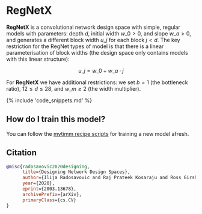 # RegNetX

**RegNetX** is a convolutional network design space with simple, regular models with parameters: depth $d$, initial width $w\_{0} > 0$, and slope $w\_{a} > 0$, and generates a different block width $u\_{j}$ for each block $j < d$. The key restriction for the RegNet types of model is that there is a linear parameterisation of block widths (the design space only contains models with this linear structure):

$$ u\_{j} = w\_{0} + w\_{a}\cdot{j} $$

For **RegNetX** we have additional restrictions: we set $b = 1$ (the bottleneck ratio), $12 \leq d \leq 28$, and $w\_{m} \geq 2$ (the width multiplier).

{% include 'code_snippets.md' %}

## How do I train this model?

You can follow the [mytimm recipe scripts](https://rwightman.github.io/pytorch-image-models/scripts/) for training a new model afresh.

## Citation

```BibTeX
@misc{radosavovic2020designing,
      title={Designing Network Design Spaces}, 
      author={Ilija Radosavovic and Raj Prateek Kosaraju and Ross Girshick and Kaiming He and Piotr Dollár},
      year={2020},
      eprint={2003.13678},
      archivePrefix={arXiv},
      primaryClass={cs.CV}
}
```

<!--
Type: model-index
Collections:
- Name: RegNetX
  Paper:
    Title: Designing Network Design Spaces
    URL: https://paperswithcode.com/paper/designing-network-design-spaces
Models:
- Name: regnetx_002
  In Collection: RegNetX
  Metadata:
    FLOPs: 255276032
    Parameters: 2680000
    File Size: 10862199
    Architecture:
    - 1x1 Convolution
    - Batch Normalization
    - Convolution
    - Dense Connections
    - Global Average Pooling
    - Grouped Convolution
    - ReLU
    Tasks:
    - Image Classification
    Training Techniques:
    - SGD with Momentum
    - Weight Decay
    Training Data:
    - ImageNet
    Training Resources: 8x NVIDIA V100 GPUs
    ID: regnetx_002
    Epochs: 100
    Crop Pct: '0.875'
    Momentum: 0.9
    Batch Size: 1024
    Image Size: '224'
    Weight Decay: 5.0e-05
    Interpolation: bicubic
  Code: https://github.com/rwightman/pytorch-image-models/blob/d8e69206be253892b2956341fea09fdebfaae4e3/mytimm/models/regnet.py#L337
  Weights: https://github.com/rwightman/pytorch-image-models/releases/download/v0.1-regnet/regnetx_002-e7e85e5c.pth
  Results:
  - Task: Image Classification
    Dataset: ImageNet
    Metrics:
      Top 1 Accuracy: 68.75%
      Top 5 Accuracy: 88.56%
- Name: regnetx_004
  In Collection: RegNetX
  Metadata:
    FLOPs: 510619136
    Parameters: 5160000
    File Size: 20841309
    Architecture:
    - 1x1 Convolution
    - Batch Normalization
    - Convolution
    - Dense Connections
    - Global Average Pooling
    - Grouped Convolution
    - ReLU
    Tasks:
    - Image Classification
    Training Techniques:
    - SGD with Momentum
    - Weight Decay
    Training Data:
    - ImageNet
    Training Resources: 8x NVIDIA V100 GPUs
    ID: regnetx_004
    Epochs: 100
    Crop Pct: '0.875'
    Momentum: 0.9
    Batch Size: 1024
    Image Size: '224'
    Weight Decay: 5.0e-05
    Interpolation: bicubic
  Code: https://github.com/rwightman/pytorch-image-models/blob/d8e69206be253892b2956341fea09fdebfaae4e3/mytimm/models/regnet.py#L343
  Weights: https://github.com/rwightman/pytorch-image-models/releases/download/v0.1-regnet/regnetx_004-7d0e9424.pth
  Results:
  - Task: Image Classification
    Dataset: ImageNet
    Metrics:
      Top 1 Accuracy: 72.39%
      Top 5 Accuracy: 90.82%
- Name: regnetx_006
  In Collection: RegNetX
  Metadata:
    FLOPs: 771659136
    Parameters: 6200000
    File Size: 24965172
    Architecture:
    - 1x1 Convolution
    - Batch Normalization
    - Convolution
    - Dense Connections
    - Global Average Pooling
    - Grouped Convolution
    - ReLU
    Tasks:
    - Image Classification
    Training Techniques:
    - SGD with Momentum
    - Weight Decay
    Training Data:
    - ImageNet
    Training Resources: 8x NVIDIA V100 GPUs
    ID: regnetx_006
    Epochs: 100
    Crop Pct: '0.875'
    Momentum: 0.9
    Batch Size: 1024
    Image Size: '224'
    Weight Decay: 5.0e-05
    Interpolation: bicubic
  Code: https://github.com/rwightman/pytorch-image-models/blob/d8e69206be253892b2956341fea09fdebfaae4e3/mytimm/models/regnet.py#L349
  Weights: https://github.com/rwightman/pytorch-image-models/releases/download/v0.1-regnet/regnetx_006-85ec1baa.pth
  Results:
  - Task: Image Classification
    Dataset: ImageNet
    Metrics:
      Top 1 Accuracy: 73.84%
      Top 5 Accuracy: 91.68%
- Name: regnetx_008
  In Collection: RegNetX
  Metadata:
    FLOPs: 1027038208
    Parameters: 7260000
    File Size: 29235944
    Architecture:
    - 1x1 Convolution
    - Batch Normalization
    - Convolution
    - Dense Connections
    - Global Average Pooling
    - Grouped Convolution
    - ReLU
    Tasks:
    - Image Classification
    Training Techniques:
    - SGD with Momentum
    - Weight Decay
    Training Data:
    - ImageNet
    Training Resources: 8x NVIDIA V100 GPUs
    ID: regnetx_008
    Epochs: 100
    Crop Pct: '0.875'
    Momentum: 0.9
    Batch Size: 1024
    Image Size: '224'
    Weight Decay: 5.0e-05
    Interpolation: bicubic
  Code: https://github.com/rwightman/pytorch-image-models/blob/d8e69206be253892b2956341fea09fdebfaae4e3/mytimm/models/regnet.py#L355
  Weights: https://github.com/rwightman/pytorch-image-models/releases/download/v0.1-regnet/regnetx_008-d8b470eb.pth
  Results:
  - Task: Image Classification
    Dataset: ImageNet
    Metrics:
      Top 1 Accuracy: 75.05%
      Top 5 Accuracy: 92.34%
- Name: regnetx_016
  In Collection: RegNetX
  Metadata:
    FLOPs: 2059337856
    Parameters: 9190000
    File Size: 36988158
    Architecture:
    - 1x1 Convolution
    - Batch Normalization
    - Convolution
    - Dense Connections
    - Global Average Pooling
    - Grouped Convolution
    - ReLU
    Tasks:
    - Image Classification
    Training Techniques:
    - SGD with Momentum
    - Weight Decay
    Training Data:
    - ImageNet
    Training Resources: 8x NVIDIA V100 GPUs
    ID: regnetx_016
    Epochs: 100
    Crop Pct: '0.875'
    Momentum: 0.9
    Batch Size: 1024
    Image Size: '224'
    Weight Decay: 5.0e-05
    Interpolation: bicubic
  Code: https://github.com/rwightman/pytorch-image-models/blob/d8e69206be253892b2956341fea09fdebfaae4e3/mytimm/models/regnet.py#L361
  Weights: https://github.com/rwightman/pytorch-image-models/releases/download/v0.1-regnet/regnetx_016-65ca972a.pth
  Results:
  - Task: Image Classification
    Dataset: ImageNet
    Metrics:
      Top 1 Accuracy: 76.95%
      Top 5 Accuracy: 93.43%
- Name: regnetx_032
  In Collection: RegNetX
  Metadata:
    FLOPs: 4082555904
    Parameters: 15300000
    File Size: 61509573
    Architecture:
    - 1x1 Convolution
    - Batch Normalization
    - Convolution
    - Dense Connections
    - Global Average Pooling
    - Grouped Convolution
    - ReLU
    Tasks:
    - Image Classification
    Training Techniques:
    - SGD with Momentum
    - Weight Decay
    Training Data:
    - ImageNet
    Training Resources: 8x NVIDIA V100 GPUs
    ID: regnetx_032
    Epochs: 100
    Crop Pct: '0.875'
    Momentum: 0.9
    Batch Size: 512
    Image Size: '224'
    Weight Decay: 5.0e-05
    Interpolation: bicubic
  Code: https://github.com/rwightman/pytorch-image-models/blob/d8e69206be253892b2956341fea09fdebfaae4e3/mytimm/models/regnet.py#L367
  Weights: https://github.com/rwightman/pytorch-image-models/releases/download/v0.1-regnet/regnetx_032-ed0c7f7e.pth
  Results:
  - Task: Image Classification
    Dataset: ImageNet
    Metrics:
      Top 1 Accuracy: 78.15%
      Top 5 Accuracy: 94.09%
- Name: regnetx_040
  In Collection: RegNetX
  Metadata:
    FLOPs: 5095167744
    Parameters: 22120000
    File Size: 88844824
    Architecture:
    - 1x1 Convolution
    - Batch Normalization
    - Convolution
    - Dense Connections
    - Global Average Pooling
    - Grouped Convolution
    - ReLU
    Tasks:
    - Image Classification
    Training Techniques:
    - SGD with Momentum
    - Weight Decay
    Training Data:
    - ImageNet
    Training Resources: 8x NVIDIA V100 GPUs
    ID: regnetx_040
    Epochs: 100
    Crop Pct: '0.875'
    Momentum: 0.9
    Batch Size: 512
    Image Size: '224'
    Weight Decay: 5.0e-05
    Interpolation: bicubic
  Code: https://github.com/rwightman/pytorch-image-models/blob/d8e69206be253892b2956341fea09fdebfaae4e3/mytimm/models/regnet.py#L373
  Weights: https://github.com/rwightman/pytorch-image-models/releases/download/v0.1-regnet/regnetx_040-73c2a654.pth
  Results:
  - Task: Image Classification
    Dataset: ImageNet
    Metrics:
      Top 1 Accuracy: 78.48%
      Top 5 Accuracy: 94.25%
- Name: regnetx_064
  In Collection: RegNetX
  Metadata:
    FLOPs: 8303405824
    Parameters: 26210000
    File Size: 105184854
    Architecture:
    - 1x1 Convolution
    - Batch Normalization
    - Convolution
    - Dense Connections
    - Global Average Pooling
    - Grouped Convolution
    - ReLU
    Tasks:
    - Image Classification
    Training Techniques:
    - SGD with Momentum
    - Weight Decay
    Training Data:
    - ImageNet
    Training Resources: 8x NVIDIA V100 GPUs
    ID: regnetx_064
    Epochs: 100
    Crop Pct: '0.875'
    Momentum: 0.9
    Batch Size: 512
    Image Size: '224'
    Weight Decay: 5.0e-05
    Interpolation: bicubic
  Code: https://github.com/rwightman/pytorch-image-models/blob/d8e69206be253892b2956341fea09fdebfaae4e3/mytimm/models/regnet.py#L379
  Weights: https://github.com/rwightman/pytorch-image-models/releases/download/v0.1-regnet/regnetx_064-29278baa.pth
  Results:
  - Task: Image Classification
    Dataset: ImageNet
    Metrics:
      Top 1 Accuracy: 79.06%
      Top 5 Accuracy: 94.47%
- Name: regnetx_080
  In Collection: RegNetX
  Metadata:
    FLOPs: 10276726784
    Parameters: 39570000
    File Size: 158720042
    Architecture:
    - 1x1 Convolution
    - Batch Normalization
    - Convolution
    - Dense Connections
    - Global Average Pooling
    - Grouped Convolution
    - ReLU
    Tasks:
    - Image Classification
    Training Techniques:
    - SGD with Momentum
    - Weight Decay
    Training Data:
    - ImageNet
    Training Resources: 8x NVIDIA V100 GPUs
    ID: regnetx_080
    Epochs: 100
    Crop Pct: '0.875'
    Momentum: 0.9
    Batch Size: 512
    Image Size: '224'
    Weight Decay: 5.0e-05
    Interpolation: bicubic
  Code: https://github.com/rwightman/pytorch-image-models/blob/d8e69206be253892b2956341fea09fdebfaae4e3/mytimm/models/regnet.py#L385
  Weights: https://github.com/rwightman/pytorch-image-models/releases/download/v0.1-regnet/regnetx_080-7c7fcab1.pth
  Results:
  - Task: Image Classification
    Dataset: ImageNet
    Metrics:
      Top 1 Accuracy: 79.21%
      Top 5 Accuracy: 94.55%
- Name: regnetx_120
  In Collection: RegNetX
  Metadata:
    FLOPs: 15536378368
    Parameters: 46110000
    File Size: 184866342
    Architecture:
    - 1x1 Convolution
    - Batch Normalization
    - Convolution
    - Dense Connections
    - Global Average Pooling
    - Grouped Convolution
    - ReLU
    Tasks:
    - Image Classification
    Training Techniques:
    - SGD with Momentum
    - Weight Decay
    Training Data:
    - ImageNet
    Training Resources: 8x NVIDIA V100 GPUs
    ID: regnetx_120
    Epochs: 100
    Crop Pct: '0.875'
    Momentum: 0.9
    Batch Size: 512
    Image Size: '224'
    Weight Decay: 5.0e-05
    Interpolation: bicubic
  Code: https://github.com/rwightman/pytorch-image-models/blob/d8e69206be253892b2956341fea09fdebfaae4e3/mytimm/models/regnet.py#L391
  Weights: https://github.com/rwightman/pytorch-image-models/releases/download/v0.1-regnet/regnetx_120-65d5521e.pth
  Results:
  - Task: Image Classification
    Dataset: ImageNet
    Metrics:
      Top 1 Accuracy: 79.61%
      Top 5 Accuracy: 94.73%
- Name: regnetx_160
  In Collection: RegNetX
  Metadata:
    FLOPs: 20491740672
    Parameters: 54280000
    File Size: 217623862
    Architecture:
    - 1x1 Convolution
    - Batch Normalization
    - Convolution
    - Dense Connections
    - Global Average Pooling
    - Grouped Convolution
    - ReLU
    Tasks:
    - Image Classification
    Training Techniques:
    - SGD with Momentum
    - Weight Decay
    Training Data:
    - ImageNet
    Training Resources: 8x NVIDIA V100 GPUs
    ID: regnetx_160
    Epochs: 100
    Crop Pct: '0.875'
    Momentum: 0.9
    Batch Size: 512
    Image Size: '224'
    Weight Decay: 5.0e-05
    Interpolation: bicubic
  Code: https://github.com/rwightman/pytorch-image-models/blob/d8e69206be253892b2956341fea09fdebfaae4e3/mytimm/models/regnet.py#L397
  Weights: https://github.com/rwightman/pytorch-image-models/releases/download/v0.1-regnet/regnetx_160-c98c4112.pth
  Results:
  - Task: Image Classification
    Dataset: ImageNet
    Metrics:
      Top 1 Accuracy: 79.84%
      Top 5 Accuracy: 94.82%
- Name: regnetx_320
  In Collection: RegNetX
  Metadata:
    FLOPs: 40798958592
    Parameters: 107810000
    File Size: 431962133
    Architecture:
    - 1x1 Convolution
    - Batch Normalization
    - Convolution
    - Dense Connections
    - Global Average Pooling
    - Grouped Convolution
    - ReLU
    Tasks:
    - Image Classification
    Training Techniques:
    - SGD with Momentum
    - Weight Decay
    Training Data:
    - ImageNet
    Training Resources: 8x NVIDIA V100 GPUs
    ID: regnetx_320
    Epochs: 100
    Crop Pct: '0.875'
    Momentum: 0.9
    Batch Size: 256
    Image Size: '224'
    Weight Decay: 5.0e-05
    Interpolation: bicubic
  Code: https://github.com/rwightman/pytorch-image-models/blob/d8e69206be253892b2956341fea09fdebfaae4e3/mytimm/models/regnet.py#L403
  Weights: https://github.com/rwightman/pytorch-image-models/releases/download/v0.1-regnet/regnetx_320-8ea38b93.pth
  Results:
  - Task: Image Classification
    Dataset: ImageNet
    Metrics:
      Top 1 Accuracy: 80.25%
      Top 5 Accuracy: 95.03%
-->
